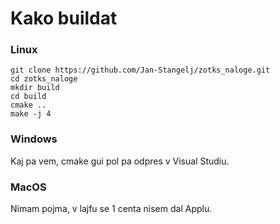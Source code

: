 # Kako buildat

### Linux
    git clone https://github.com/Jan-Stangelj/zotks_naloge.git
    cd zotks_naloge
    mkdir build
    cd build
    cmake ..
    make -j 4

### Windows
Kaj pa vem, cmake gui pol pa odpres v Visual Studiu.

### MacOS
Nimam pojma, v lajfu se 1 centa nisem dal Applu.